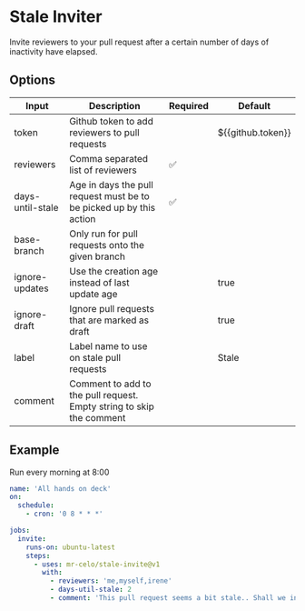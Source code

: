 # Stale Inviter

Invite reviewers to your pull request after a certain number of days of inactivity have elapsed.

## Options

| Input            | Description                                                          | Required | Default           |
|------------------|----------------------------------------------------------------------|----------|-------------------|
| token            | Github token to add reviewers to pull requests                       |          | ${{github.token}} |
| reviewers        | Comma separated list of reviewers                                    | ✅       |                   |
| days-until-stale | Age in days the pull request must be to be picked up by this action  | ✅       |                   |
| base-branch      | Only run for pull requests onto the given branch                     |          |                   |
| ignore-updates   | Use the creation age instead of last update age                      |          | true              |
| ignore-draft     | Ignore pull requests that are marked as draft                        |          | true              |
| label            | Label name to use on stale pull requests                             |          | Stale             |
| comment          | Comment to add to the pull request. Empty string to skip the comment |          |                   |

## Example

Run every morning at 8:00
```yaml
name: 'All hands on deck'
on:
  schedule:
    - cron: '0 8 * * *'

jobs:
  invite:
    runs-on: ubuntu-latest
    steps:
      - uses: mr-celo/stale-invite@v1
        with:
          - reviewers: 'me,myself,irene'
          - days-util-stale: 2
          - comment: 'This pull request seems a bit stale.. Shall we invite more to the party?'

```
